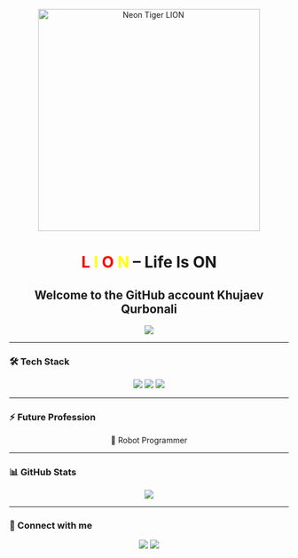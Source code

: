 <p align="center">
  <img src="https://media.giphy.com/media/3o7TKP3l2eKHjPOXUE/giphy.gif" alt="Neon Tiger LION" width="400"/>
</p>

<h1 align="center">
  <span style="color:#FF0000;">L</span>
  <span style="color:#FFFF00;">I</span>
  <span style="color:#FF0000;">O</span>
  <span style="color:#FFFF00;">N</span> – Life Is ON
</h1>

<h2 align="center">
  Welcome to the GitHub account <b>Khujaev Qurbonali</b>
</h2>

<p align="center">
  <img src="https://img.shields.io/badge/New%20GitHub%20Account-🚀-brightgreen?style=for-the-badge" />
</p>

---

### 🛠️ Tech Stack
<p align="center">
  <img src="https://img.shields.io/badge/C-00599C?style=for-the-badge&logo=c&logoColor=white" />
  <img src="https://img.shields.io/badge/Python-3776AB?style=for-the-badge&logo=python&logoColor=white" />
  <img src="https://img.shields.io/badge/Robot%20Programmer-FF4500?style=for-the-badge&logo=robot&logoColor=white" />
</p>

---

### ⚡ Future Profession
<p align="center">
  🤖 Robot Programmer
</p>

---

### 📊 GitHub Stats
<p align="center">
  <img src="https://github-readme-stats.vercel.app/api?username=khujaevq&show_icons=true&theme=radical" />
</p>

---

### 🔗 Connect with me
<p align="center">
  <a href="mailto:your.email@example.com"><img src="https://img.shields.io/badge/Email-FF0000?style=for-the-badge&logo=gmail&logoColor=white"/></a>
  <a href="https://github.com/khujaevq"><img src="https://img.shields.io/badge/GitHub-181717?style=for-the-badge&logo=github&logoColor=white"/></a>
</p>
